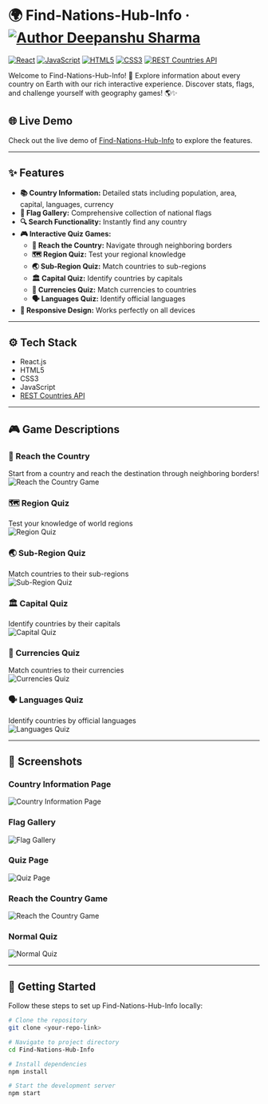 # 🌍 Find-Nations-Hub-Info &middot; [![Author Deepanshu Sharma](https://img.shields.io/badge/Author-Deepanshu-%3C%3E)](https://github.com/deepanshu1420)

[![React](https://img.shields.io/badge/React-v18-blue)](https://reactjs.org/) 
[![JavaScript](https://img.shields.io/badge/JavaScript-ES6-yellow)](https://developer.mozilla.org/en-US/docs/Web/JavaScript)
[![HTML5](https://img.shields.io/badge/HTML-5-orange)](https://developer.mozilla.org/en-US/docs/Web/Guide/HTML/HTML5)
[![CSS3](https://img.shields.io/badge/CSS-3-blue)](https://developer.mozilla.org/en-US/docs/Web/CSS)
[![REST Countries API](https://img.shields.io/badge/API-REST%20Countries-lightgrey)](https://restcountries.com/)

Welcome to Find-Nations-Hub-Info! 🎉 Explore information about every country on Earth with our rich interactive experience. Discover stats, flags, and challenge yourself with geography games! 🌎✨  

## 🌐 Live Demo  
Check out the live demo of [Find-Nations-Hub-Info](https://nationshub-online.netlify.app/) to explore the features.  

---

## ✨ Features

- **📚 Country Information:** Detailed stats including population, area, capital, languages, currency  
- **🎌 Flag Gallery:** Comprehensive collection of national flags  
- **🔍 Search Functionality:** Instantly find any country  
- **🎮 Interactive Quiz Games:**
  - **🧭 Reach the Country:** Navigate through neighboring borders  
  - **🗺️ Region Quiz:** Test your regional knowledge  
  - **🌏 Sub-Region Quiz:** Match countries to sub-regions  
  - **🏛️ Capital Quiz:** Identify countries by capitals  
  - **💱 Currencies Quiz:** Match currencies to countries  
  - **🗣️ Languages Quiz:** Identify official languages  
- **📱 Responsive Design:** Works perfectly on all devices  

---

## ⚙️ Tech Stack  

- React.js  
- HTML5  
- CSS3  
- JavaScript  
- [REST Countries API](https://restcountries.com/)  

---

## 🎮 Game Descriptions  

### 🧭 Reach the Country  
Start from a country and reach the destination through neighboring borders!  
![Reach the Country Game](/screenshots/reach-country.png)  

### 🗺️ Region Quiz  
Test your knowledge of world regions  
![Region Quiz](/screenshots/region-quiz.png)  

### 🌏 Sub-Region Quiz  
Match countries to their sub-regions  
![Sub-Region Quiz](/screenshots/subregion-quiz.png)  

### 🏛️ Capital Quiz  
Identify countries by their capitals  
![Capital Quiz](/screenshots/capital-quiz.png)  

### 💱 Currencies Quiz  
Match countries to their currencies  
![Currencies Quiz](/screenshots/currency-quiz.png)  

### 🗣️ Languages Quiz  
Identify countries by official languages  
![Languages Quiz](/screenshots/language-quiz.png)  

---

## 📸 Screenshots  

### Country Information Page  
![Country Information Page](/screenshots/country-info.png)  

### Flag Gallery  
![Flag Gallery](/screenshots/flag-gallery.png)  

### Quiz Page  
![Quiz Page](/screenshots/quiz-page.png)  

### Reach the Country Game  
![Reach the Country Game](/screenshots/reach-the-country.png)  

### Normal Quiz  
![Normal Quiz](/screenshots/normal-quiz.png)  

---

## 🚀 Getting Started  

Follow these steps to set up Find-Nations-Hub-Info locally:  

```bash
# Clone the repository
git clone <your-repo-link>

# Navigate to project directory
cd Find-Nations-Hub-Info

# Install dependencies
npm install

# Start the development server
npm start
